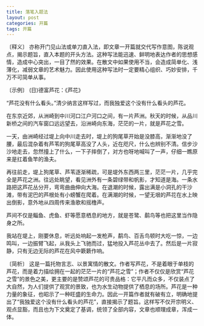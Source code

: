 ```yaml
---
title: 落笔入题法
layout: post
categories: 开篇
tags: 开篇
---
```


〔释义〕 亦称开门见山法或单刀直入法，即文章一开篇就交代写作意图，陈说观点，揭示题旨，直入本题的开头方法。这种写法能迅速、鲜明地表达作者的思想感情，造成中心突出，一目了然的效果。在散文中如果使用不当，会造成简单化、浅薄化，减弱文章的艺术魅力。因此使用这种写法时一定要精心组织、巧妙安排，千万不可简单从事。

〔示例〕 (日)德富芦花：《芦花》

“芦花没有什么看头。”清少纳言这样写过，而我独爱这个没有什么看头的芦花。

在东京近郊，从洲崎到中川河口江户河口之间，有一片芦洲。秋天的时候，从品川新桥之间的汽车窗口远远望去，沿洲崎向东海，茫茫的一片，就是芦花之雪。

一天，由洲崎经过堤上向中川走去时，堤上的狗尾草开始是没膝高，渐渐地没了腰，最后混杂着有芦苇的狗尾草高没了人头，近在咫尺，什么也辨别不清。信步沙沙地走去，忽然撞上了什么，一下子摔倒了，对方也呀地喊叫了一声，仔细一瞧原来是扛着鱼竿的渔夫。

再往前走，堤上狗尾草、芦苇逐渐稀疏，可是堤外东西两三里，茫茫一片，几乎完全是芦花之洲。往远处眺望，看见洲外有一条碧绿带和帆影，才知道是海。一条水路把这芦花丛分开，弯弯曲曲伸向大海。在退潮的时候，露出满是小洞孔的干沙滩，带有泥巴的芦根处有小螃蟹在爬着。在满潮的时候，一望无垠的芦花在水上映出倒影，意外地从四周传来渔歌和摇橹声。

芦间不仅是鲻鱼、虎鱼、虾等愿意栖息的地方，就是苍鹭、鹬鸟等也把这里当作隐身之所。

我站在堤上，刚要休息，听远处响起一发枪声，鹬鸟、百舌鸟顿时大吃一惊，一边鸣叫，一边振臂飞起，从我头上飞驰而过，猛地投入芦花丛中去了。然后是一片寂静，只有无边无际的芦花在风中簌簌作响。

〔简析〕 这是一篇托物言志、以景寓情的散文。作者写芦花，不是着眼于单枝的芦花，而是着力描绘拥在一起的茫茫一片的“芦花之雪”；作者不仅仅是欣赏“芦花之雪”的景色之美，更主要的是赞颂芦花的可贵品格：它平凡而众多，不仅装点了大自然，为人们提供了观赏的景致，也为水生动物提供了栖息的场所。芦花是一种力量的象征，也昭示了一种旺盛的生命力。因此一开篇作者就有破有立，明确地提出了“我独爱这个没有什么看头的芦花”，直接揭示了题旨。这样写不仅开宗明义、观点显豁，而且也为下文奠定了基调，统领了全部内容，文章也顺理成章，浑成一体。 